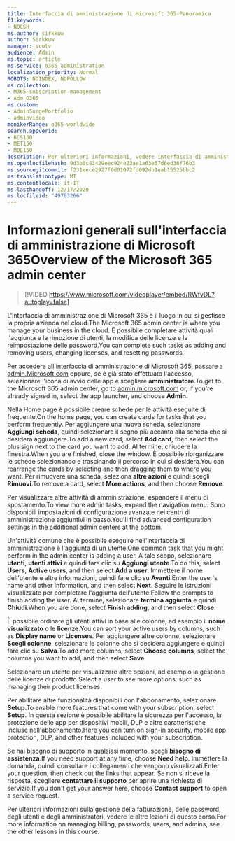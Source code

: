 ```yaml
---
title: Interfaccia di amministrazione di Microsoft 365-Panoramica
f1.keywords:
- NOCSH
ms.author: sirkkuw
author: Sirkkuw
manager: scotv
audience: Admin
ms.topic: article
ms.service: o365-administration
localization_priority: Normal
ROBOTS: NOINDEX, NOFOLLOW
ms.collection:
- M365-subscription-management
- Adm_O365
ms.custom:
- AdminSurgePortfolio
- adminvideo
monikerRange: o365-worldwide
search.appverid:
- BCS160
- MET150
- MOE150
description: Per ulteriori informazioni, vedere interfaccia di amministrazione di Microsoft 365.
ms.openlocfilehash: 9d3b8c83429eec924e23ae1a63e57d6ed36f76b3
ms.sourcegitcommit: f231eece2927f0d01072fd092db1eab15525bbc2
ms.translationtype: MT
ms.contentlocale: it-IT
ms.lasthandoff: 12/17/2020
ms.locfileid: "49703266"
---
```

# <a name="overview-of-the-microsoft-365-admin-center"></a><span data-ttu-id="5f14a-103">Informazioni generali sull'interfaccia di amministrazione di Microsoft 365</span><span class="sxs-lookup"><span data-stu-id="5f14a-103">Overview of the Microsoft 365 admin center</span></span>

> [!VIDEO https://www.microsoft.com/videoplayer/embed/RWfvDL?autoplay=false]

<span data-ttu-id="5f14a-104">L'interfaccia di amministrazione di Microsoft 365 è il luogo in cui si gestisce la propria azienda nel cloud.</span><span class="sxs-lookup"><span data-stu-id="5f14a-104">The Microsoft 365 admin center is where you manage your business in the cloud.</span></span> <span data-ttu-id="5f14a-105">È possibile completare attività quali l'aggiunta e la rimozione di utenti, la modifica delle licenze e la reimpostazione delle password.</span><span class="sxs-lookup"><span data-stu-id="5f14a-105">You can complete such tasks as adding and removing users, changing licenses, and resetting passwords.</span></span> 

<span data-ttu-id="5f14a-106">Per accedere all'interfaccia di amministrazione di Microsoft 365, passare a [admin.Microsoft.com](https://admin.microsoft.com) oppure, se è già stato effettuato l'accesso, selezionare l'icona di avvio delle app e scegliere **amministratore**.</span><span class="sxs-lookup"><span data-stu-id="5f14a-106">To get to the Microsoft 365 admin center, go to [admin.microsoft.com](https://admin.microsoft.com) or, if you're already signed in, select the app launcher, and choose **Admin**.</span></span>

<span data-ttu-id="5f14a-107">Nella Home page è possibile creare schede per le attività eseguite di frequente.</span><span class="sxs-lookup"><span data-stu-id="5f14a-107">On the home page, you can create cards for tasks that you perform frequently.</span></span> <span data-ttu-id="5f14a-108">Per aggiungere una nuova scheda, selezionare **Aggiungi scheda**, quindi selezionare il segno più accanto alla scheda che si desidera aggiungere.</span><span class="sxs-lookup"><span data-stu-id="5f14a-108">To add a new card, select **Add card**, then select the plus sign next to the card you want to add.</span></span> <span data-ttu-id="5f14a-109">Al termine, chiudere la finestra.</span><span class="sxs-lookup"><span data-stu-id="5f14a-109">When you are finished, close the window.</span></span> <span data-ttu-id="5f14a-110">È possibile riorganizzare le schede selezionando e trascinando il percorso in cui si desidera.</span><span class="sxs-lookup"><span data-stu-id="5f14a-110">You can rearrange the cards by selecting and then dragging them to where you want.</span></span> <span data-ttu-id="5f14a-111">Per rimuovere una scheda, seleziona **altre azioni** e quindi scegli **Rimuovi**.</span><span class="sxs-lookup"><span data-stu-id="5f14a-111">To remove a card, select **More actions**, and then choose **Remove**.</span></span>

<span data-ttu-id="5f14a-112">Per visualizzare altre attività di amministrazione, espandere il menu di spostamento.</span><span class="sxs-lookup"><span data-stu-id="5f14a-112">To view more admin tasks, expand the navigation menu.</span></span> <span data-ttu-id="5f14a-113">Sono disponibili impostazioni di configurazione avanzate nei centri di amministrazione aggiuntivi in basso.</span><span class="sxs-lookup"><span data-stu-id="5f14a-113">You'll find advanced configuration settings in the additional admin centers at the bottom.</span></span>

<span data-ttu-id="5f14a-114">Un'attività comune che è possibile eseguire nell'interfaccia di amministrazione è l'aggiunta di un utente.</span><span class="sxs-lookup"><span data-stu-id="5f14a-114">One common task that you might perform in the admin center is adding a user.</span></span> <span data-ttu-id="5f14a-115">A tale scopo, selezionare **utenti**, **utenti attivi** e quindi fare clic su **Aggiungi utente**.</span><span class="sxs-lookup"><span data-stu-id="5f14a-115">To do this, select **Users**, **Active users**, and then select **Add a user**.</span></span> <span data-ttu-id="5f14a-116">Immettere il nome dell'utente e altre informazioni, quindi fare clic su **Avanti**.</span><span class="sxs-lookup"><span data-stu-id="5f14a-116">Enter the user's name and other information, and then select **Next**.</span></span> <span data-ttu-id="5f14a-117">Seguire le istruzioni visualizzate per completare l'aggiunta dell'utente.</span><span class="sxs-lookup"><span data-stu-id="5f14a-117">Follow the prompts to finish adding the user.</span></span> <span data-ttu-id="5f14a-118">Al termine, selezionare **termina aggiunta** e quindi **Chiudi**.</span><span class="sxs-lookup"><span data-stu-id="5f14a-118">When you are done, select **Finish adding**, and then select **Close**.</span></span>

<span data-ttu-id="5f14a-119">È possibile ordinare gli utenti attivi in base alle colonne, ad esempio il **nome visualizzato** o le **licenze**.</span><span class="sxs-lookup"><span data-stu-id="5f14a-119">You can sort your active users by columns, such as **Display name** or **Licenses**.</span></span> <span data-ttu-id="5f14a-120">Per aggiungere altre colonne, selezionare **Scegli colonne**, selezionare le colonne che si desidera aggiungere e quindi fare clic su **Salva**.</span><span class="sxs-lookup"><span data-stu-id="5f14a-120">To add more columns, select **Choose columns**, select the columns you want to add, and then select **Save**.</span></span>

<span data-ttu-id="5f14a-121">Selezionare un utente per visualizzare altre opzioni, ad esempio la gestione delle licenze di prodotto.</span><span class="sxs-lookup"><span data-stu-id="5f14a-121">Select a user to see more options, such as managing their product licenses.</span></span>

<span data-ttu-id="5f14a-122">Per abilitare altre funzionalità disponibili con l'abbonamento, selezionare **Setup**.</span><span class="sxs-lookup"><span data-stu-id="5f14a-122">To enable more features that come with your subscription, select **Setup**.</span></span> <span data-ttu-id="5f14a-123">In questa sezione è possibile abilitare la sicurezza per l'accesso, la protezione delle app per dispositivi mobili, DLP e altre caratteristiche incluse nell'abbonamento.</span><span class="sxs-lookup"><span data-stu-id="5f14a-123">Here you can turn on sign-in security, mobile app protection, DLP, and other features included with your subscription.</span></span>

<span data-ttu-id="5f14a-124">Se hai bisogno di supporto in qualsiasi momento, scegli **bisogno di assistenza**.</span><span class="sxs-lookup"><span data-stu-id="5f14a-124">If you need support at any time, choose **Need help**.</span></span> <span data-ttu-id="5f14a-125">Immettere la domanda, quindi consultare i collegamenti che vengono visualizzati.</span><span class="sxs-lookup"><span data-stu-id="5f14a-125">Enter your question, then check out the links that appear.</span></span> <span data-ttu-id="5f14a-126">Se non si riceve la risposta, scegliere **contattare il supporto** per aprire una richiesta di servizio.</span><span class="sxs-lookup"><span data-stu-id="5f14a-126">If you don't get your answer here, choose **Contact support** to open a service request.</span></span> 

<span data-ttu-id="5f14a-127">Per ulteriori informazioni sulla gestione della fatturazione, delle password, degli utenti e degli amministratori, vedere le altre lezioni di questo corso.</span><span class="sxs-lookup"><span data-stu-id="5f14a-127">For more information on managing billing, passwords, users, and admins, see the other lessons in this course.</span></span>
